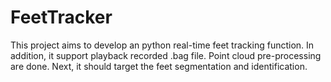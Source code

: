 # FeetTracker
This project aims to develop an python real-time feet tracking function. In addition, it support playback recorded .bag file.
Point cloud pre-processing are done. Next, it should target the feet segmentation and identification.

